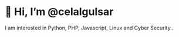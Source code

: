 <h1>👋 Hi, I’m @celalgulsar</h1>
<p>I am interested in Python, PHP, Javascript, Linux and Cyber ​​Security..</p>

